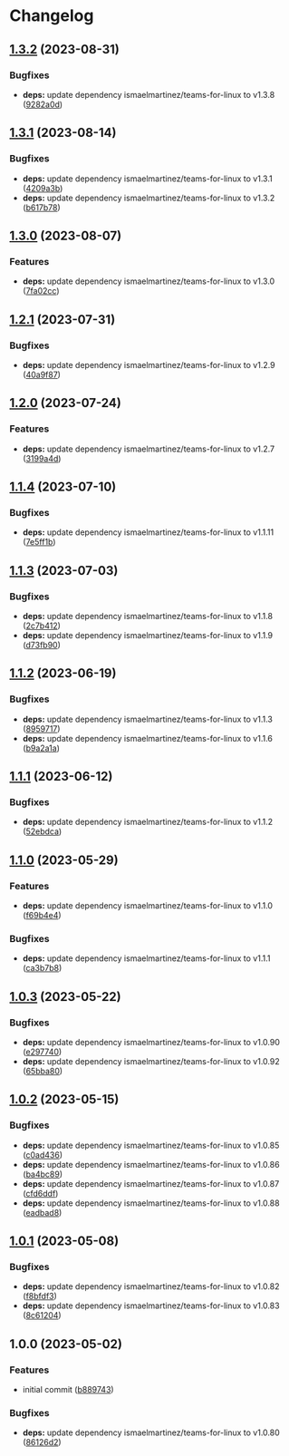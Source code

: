 # Changelog

## [1.3.2](https://github.com/rolehippie/teams/compare/v1.3.1...v1.3.2) (2023-08-31)


### Bugfixes

* **deps:** update dependency ismaelmartinez/teams-for-linux to v1.3.8 ([9282a0d](https://github.com/rolehippie/teams/commit/9282a0d5dccf0ae6a9518d7644dcc9e69a7d52b3))

## [1.3.1](https://github.com/rolehippie/teams/compare/v1.3.0...v1.3.1) (2023-08-14)


### Bugfixes

* **deps:** update dependency ismaelmartinez/teams-for-linux to v1.3.1 ([4209a3b](https://github.com/rolehippie/teams/commit/4209a3b4658f5c3ba0bfb7fc2fbef57d7f93b93e))
* **deps:** update dependency ismaelmartinez/teams-for-linux to v1.3.2 ([b617b78](https://github.com/rolehippie/teams/commit/b617b783276b6d229c19e2555b970db6120d9720))

## [1.3.0](https://github.com/rolehippie/teams/compare/v1.2.1...v1.3.0) (2023-08-07)


### Features

* **deps:** update dependency ismaelmartinez/teams-for-linux to v1.3.0 ([7fa02cc](https://github.com/rolehippie/teams/commit/7fa02cc18a6240425acd4b01e9900a1eebfc9323))

## [1.2.1](https://github.com/rolehippie/teams/compare/v1.2.0...v1.2.1) (2023-07-31)


### Bugfixes

* **deps:** update dependency ismaelmartinez/teams-for-linux to v1.2.9 ([40a9f87](https://github.com/rolehippie/teams/commit/40a9f872c2bb077ee0bb076961c3903b9423b47e))

## [1.2.0](https://github.com/rolehippie/teams/compare/v1.1.4...v1.2.0) (2023-07-24)


### Features

* **deps:** update dependency ismaelmartinez/teams-for-linux to v1.2.7 ([3199a4d](https://github.com/rolehippie/teams/commit/3199a4de69b9275e4b398afa60e392bd1bb888c5))

## [1.1.4](https://github.com/rolehippie/teams/compare/v1.1.3...v1.1.4) (2023-07-10)


### Bugfixes

* **deps:** update dependency ismaelmartinez/teams-for-linux to v1.1.11 ([7e5ff1b](https://github.com/rolehippie/teams/commit/7e5ff1b93b17baa6c787e4824ce52ad629903b62))

## [1.1.3](https://github.com/rolehippie/teams/compare/v1.1.2...v1.1.3) (2023-07-03)


### Bugfixes

* **deps:** update dependency ismaelmartinez/teams-for-linux to v1.1.8 ([2c7b412](https://github.com/rolehippie/teams/commit/2c7b41284692a554a2e24e1f860af4df57badd6c))
* **deps:** update dependency ismaelmartinez/teams-for-linux to v1.1.9 ([d73fb90](https://github.com/rolehippie/teams/commit/d73fb90c2e437b25397d19b857f085bbdb2f2045))

## [1.1.2](https://github.com/rolehippie/teams/compare/v1.1.1...v1.1.2) (2023-06-19)


### Bugfixes

* **deps:** update dependency ismaelmartinez/teams-for-linux to v1.1.3 ([8959717](https://github.com/rolehippie/teams/commit/8959717a81a3a3acdc60c88dc735c7b2e94c5c81))
* **deps:** update dependency ismaelmartinez/teams-for-linux to v1.1.6 ([b9a2a1a](https://github.com/rolehippie/teams/commit/b9a2a1af02385825f2585ff47eda86ec1b982ea0))

## [1.1.1](https://github.com/rolehippie/teams/compare/v1.1.0...v1.1.1) (2023-06-12)


### Bugfixes

* **deps:** update dependency ismaelmartinez/teams-for-linux to v1.1.2 ([52ebdca](https://github.com/rolehippie/teams/commit/52ebdcaf8414074ca0a2fee1da8290e99cd84972))

## [1.1.0](https://github.com/rolehippie/teams/compare/v1.0.3...v1.1.0) (2023-05-29)


### Features

* **deps:** update dependency ismaelmartinez/teams-for-linux to v1.1.0 ([f69b4e4](https://github.com/rolehippie/teams/commit/f69b4e4cb93dca2b37f1e9117d1951a7ebc1edc9))


### Bugfixes

* **deps:** update dependency ismaelmartinez/teams-for-linux to v1.1.1 ([ca3b7b8](https://github.com/rolehippie/teams/commit/ca3b7b84dbc9ae4ab26be83ee1c78af0f507840b))

## [1.0.3](https://github.com/rolehippie/teams/compare/v1.0.2...v1.0.3) (2023-05-22)


### Bugfixes

* **deps:** update dependency ismaelmartinez/teams-for-linux to v1.0.90 ([e297740](https://github.com/rolehippie/teams/commit/e2977404185df4e87e6a413b75bf4f879a96bd61))
* **deps:** update dependency ismaelmartinez/teams-for-linux to v1.0.92 ([65bba80](https://github.com/rolehippie/teams/commit/65bba800575395675bceadb45b4eea1f47394a6c))

## [1.0.2](https://github.com/rolehippie/teams/compare/v1.0.1...v1.0.2) (2023-05-15)


### Bugfixes

* **deps:** update dependency ismaelmartinez/teams-for-linux to v1.0.85 ([c0ad436](https://github.com/rolehippie/teams/commit/c0ad4363b407809f448f107d6268c2e5c7131b72))
* **deps:** update dependency ismaelmartinez/teams-for-linux to v1.0.86 ([ba4bc89](https://github.com/rolehippie/teams/commit/ba4bc89ab7c9ee581f7bf12e0a95519b2942f432))
* **deps:** update dependency ismaelmartinez/teams-for-linux to v1.0.87 ([cfd6ddf](https://github.com/rolehippie/teams/commit/cfd6ddfb2fd3874d91d958baa643d11d82f21922))
* **deps:** update dependency ismaelmartinez/teams-for-linux to v1.0.88 ([eadbad8](https://github.com/rolehippie/teams/commit/eadbad8d8b0c2d849343f9ca89ca956d87d49299))

## [1.0.1](https://github.com/rolehippie/teams/compare/v1.0.0...v1.0.1) (2023-05-08)


### Bugfixes

* **deps:** update dependency ismaelmartinez/teams-for-linux to v1.0.82 ([f8bfdf3](https://github.com/rolehippie/teams/commit/f8bfdf3a7866e73d80352c56308c66bb626f22b0))
* **deps:** update dependency ismaelmartinez/teams-for-linux to v1.0.83 ([8c61204](https://github.com/rolehippie/teams/commit/8c61204f8bd5de230f8d42a2c9860f5654eeeef0))

## 1.0.0 (2023-05-02)


### Features

* initial commit ([b889743](https://github.com/rolehippie/teams/commit/b8897431212ead8aaf113c6b1ff4afa916e5d21a))


### Bugfixes

* **deps:** update dependency ismaelmartinez/teams-for-linux to v1.0.80 ([86126d2](https://github.com/rolehippie/teams/commit/86126d28c4109432ba9c485ffa2da2c008064479))
